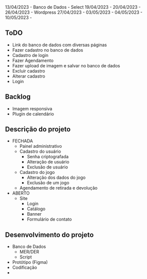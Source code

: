
13/04/2023 - Banco de Dados - Select
19/04/2023 - 
20/04/2023 - 
26/04/2023 - Wordpress
27/04/2023 -
03/05/2023 -
04/05/2023 -
10/05/2023 - 


## ToDO
- Link do banco de dados com diversas páginas
- Fazer cadastro no banco de dados
- Cadastro de login
- Fazer Agendamento
- Fazer upload de imagem e salvar no banco de dados
- Excluir cadastro
- Alterar cadastro
- Login

## Backlog
- Imagem responsiva
- Plugin de calendário


## Descrição do projeto
- FECHADA
    - Painel administrativo
    - Cadastro do usuário
        - Senha criptografada
        - Alteração de usuário
        - Exclusão de usuário
    - Cadastro do jogo
        - Alteração dos dados do jogo
        - Exclusão de um jogo
    - Agendamento de retirada e devolução
- ABERTO
    - Site
        - Login
        - Catálogo
        - Banner
        - Formulário de contato

## Desenvolvimento do projeto
- Banco de Dados 
    - MER/DER
    - Script
- Protótipo (Figma)
- Codificação
- 